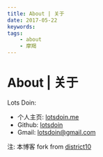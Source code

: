```yaml
---
title: About | 关于
date: 2017-05-22
keywords:
tags:
    - about
    - 摩羯
---
```


About | 关于
============

Lots Doin:

-   个人主页: [lotsdoin.me](http://lotsdoin.me)
-   Github: [lotsdoin](https://github.com/lotsdoin)
-   Gmail: [lotsdoin@gmail.com](lotsdoin@gmail.com)

注: 本博客 fork from [district10](https://github.com/district10)





